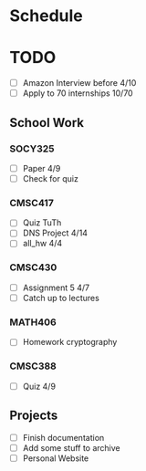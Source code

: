 # Schedule
# TODO
- [ ] Amazon Interview before 4/10
- [ ] Apply to 70 internships 10/70

## School Work
### SOCY325
- [ ] Paper 4/9
- [ ] Check for quiz

### CMSC417
- [ ] Quiz TuTh
- [ ] DNS Project 4/14
- [ ] all_hw 4/4
### CMSC430
- [ ] Assignment 5 4/7
- [ ] Catch up to lectures
  
### MATH406
- [ ] Homework cryptography

### CMSC388
- [ ] Quiz 4/9


## Projects
- [ ] Finish documentation 
- [ ] Add some stuff to archive
- [ ] Personal Website

